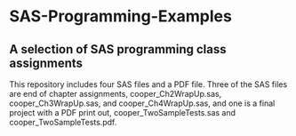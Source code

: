 # SAS-Programming-Examples
## A selection of SAS programming class assignments

This repository includes four SAS files and a PDF file. Three of the SAS files are end of chapter assignments, cooper_Ch2WrapUp.sas, cooper_Ch3WrapUp.sas, and cooper_Ch4WrapUp.sas, and one is a final project with a PDF print out, cooper_TwoSampleTests.sas and cooper_TwoSampleTests.pdf.
